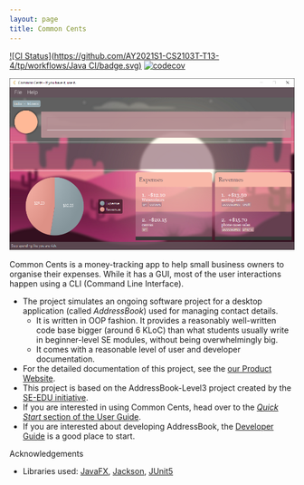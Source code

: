 ```yaml
---
layout: page
title: Common Cents
---
```


[![CI Status](https://github.com/AY2021S1-CS2103T-T13-4/tp/workflows/Java CI/badge.svg)](https://github.com/AY2021S1-CS2103T-T13-4/tp/actions)
[![codecov](https://codecov.io/gh/AY2021S1-CS2103T-T13-4/tp/branch/master/graph/badge.svg)](https://codecov.io/gh/AY2021S1-CS2103T-T13-4/tp)

![Ui](images/Ui.png)

Common Cents is a money-tracking app to help small business owners to organise their expenses. While it has a GUI, most of the user interactions happen using a CLI (Command Line Interface). <br>

* The project simulates an ongoing software project for a desktop application (called _AddressBook_) used for managing contact details.
  * It is written in OOP fashion. It provides a reasonably well-written code base bigger (around 6 KLoC) than what students usually write in beginner-level SE modules, without being overwhelmingly big.
  * It comes with a reasonable level of user and developer documentation.
* For the detailed documentation of this project, see the [our Product Website](https://ay2021s1-cs2103t-t13-4.github.io/tp/).
* This project is based on the AddressBook-Level3 project created by the [SE-EDU initiative](https://se-education.org).
* If you are interested in using Common Cents, head over to the [_Quick Start_ section of the User Guide]((UserGuide.html#quick-start)).
* If you are interested about developing AddressBook, the [Developer Guide](DeveloperGuide.html) is a good place to start.

Acknowledgements

* Libraries used: [JavaFX](https://openjfx.io/), [Jackson](https://github.com/FasterXML/jackson), [JUnit5](https://github.com/junit-team/junit5)

